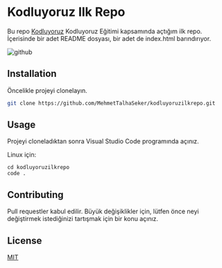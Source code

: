 # Kodluyoruz Ilk Repo

Bu repo [Kodluyoruz](https://www.kodluyoruz.org) Kodluyoruz Eğitimi kapsamında açtığım ilk repo. İçerisinde bir adet README dosyası, bir adet de index.html barındırıyor.

![github](./Ekran2021-08-23122417)

## Installation

Öncelikle projeyi clonelayın.

```bash
git clone https://github.com/MehmetTalhaSeker/kodluyoruzilkrepo.git
```

## Usage

Projeyi cloneladıktan sonra Visual Studio Code programında açınız.

Linux için:
```linux
cd kodluyoruzilkrepo
code .
```

## Contributing
Pull requestler kabul edilir. Büyük değişiklikler için, lütfen önce neyi değiştirmek istediğinizi tartışmak için bir konu açınız.


## License
[MIT](https://choosealicense.com/licenses/mit/)